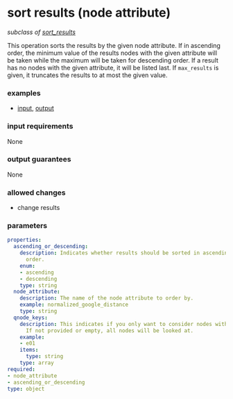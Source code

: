 # sort results (node attribute)

_subclass of [sort_results](./sort_results.md)_

This operation sorts the results by the given node attribute. If in ascending order, the minimum value of the results nodes with the given attribute will be taken while the maximum will be taken for descending order. If a result has no nodes with the given attribute, it will be listed last. If `max_results` is given, it truncates the results to at most the given value.

### examples

- [input](../examples/sort/messages/01_results_full.json), [output](../examples/sort/messages/04_sorted_results_node_attribute.json)

### input requirements

None

### output guarantees

None

### allowed changes

- change results

### parameters

```yaml
properties:
  ascending_or_descending:
    description: Indicates whether results should be sorted in ascending or descending
      order.
    enum:
    - ascending
    - descending
    type: string
  node_attribute:
    description: The name of the node attribute to order by.
    example: normalized_google_distance
    type: string
  qnode_keys:
    description: This indicates if you only want to consider nodes with specific node_keys.
      If not provided or empty, all nodes will be looked at.
    example:
    - e01
    items:
      type: string
    type: array
required:
- node_attribute
- ascending_or_descending
type: object
```
